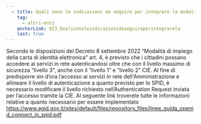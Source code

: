 ```yaml
---
  - title: Quali sono le indicazioni da seguire per integrare la modalità di autenticazione con CIE di livello 1 e 2, in riferimento alla misura 1.4.4?
    tag:
      - altri-enti
    anchorLink: 023_Qualisonoleindicazionidaseguireperintegrarela
    last: true
---
```


Secondo le disposizioni del Decreto 8 settembre 2022 “Modalità di impiego della carta di identità elettronica” art. 4, è previsto che i cittadini possano accedere ai servizi in rete autenticandosi oltre che con il livello massimo di sicurezza “livello 3", anche con il “livello 1” e “livello 2" CIE. Al fine di predisporre sin d’ora l’accesso ai servizi in rete dell'Amministrazione e allineare il livello di autenticazione a quanto previsto per lo SPID, è necessario modificare il livello richiesto nell’Authentication Request inviata per l’accesso tramite la CIE. Al seguente link troverete tutte le informazioni relative a quanto necessario per essere implementato <a target="_blank" href="https://www.agid.gov.it/sites/default/files/repository_files/linee_guida_openid_connect_in_spid.pdf">https://www.agid.gov.it/sites/default/files/repository_files/linee_guida_openid_connect_in_spid.pdf</a>